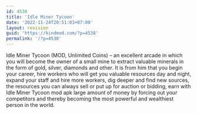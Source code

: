 ```yaml
---
id: 4538
title: 'Idle Miner Tycoon'
date: '2022-11-24T20:51:03+07:00'
layout: revision
guid: 'https://kindmod.com/?p=4538'
permalink: '/?p=4538'
---
```


Idle Miner Tycoon (MOD, Unlimited Coins) – an excellent arcade in which you will become the owner of a small mine to extract valuable minerals in the form of gold, silver, diamonds and other. It is from him that you begin your career, hire workers who will get you valuable resources day and night, expand your staff and hire more workers, dig deeper and find new sources, the resources you can always sell or put up for auction or bidding, earn with Idle Miner Tycoon mod apk large amount of money by forcing out your competitors and thereby becoming the most powerful and wealthiest person in the world.